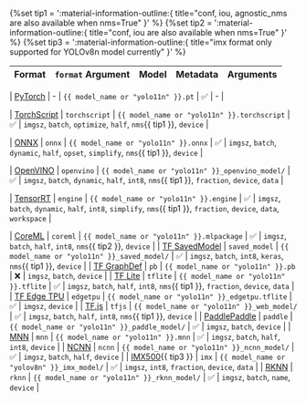 {%set tip1 = ':material-information-outline:{ title="conf, iou, agnostic_nms are also available when nms=True" }' %}
{%set tip2 = ':material-information-outline:{ title="conf, iou are also available when nms=True" }' %}
{%set tip3 = ':material-information-outline:{ title="imx format only supported for YOLOv8n model currently" }' %}

| Format | `format` Argument | Model | Metadata | Arguments |
| ------ | ----------------- | ----- | -------- | --------- |

| [PyTorch](https://pytorch.org/) | - | `{{ model_name or "yolo11n" }}.pt` | ✅ | - |

| [TorchScript](../integrations/torchscript.md) | `torchscript` | `{{ model_name or "yolo11n" }}.torchscript` | ✅ | `imgsz`, `batch`, `optimize`, `half`, `nms`{{ tip1 }}, `device` |

| [ONNX](../integrations/onnx.md) | `onnx` | `{{ model_name or "yolo11n" }}.onnx` | ✅ | `imgsz`, `batch`, `dynamic`, `half`, `opset`, `simplify`, `nms`{{ tip1 }}, `device` |

| [OpenVINO](../integrations/openvino.md) | `openvino` | `{{ model_name or "yolo11n" }}_openvino_model/` | ✅ | `imgsz`, `batch`, `dynamic`, `half`, `int8`, `nms`{{ tip1 }}, `fraction`, `device`, `data` |

| [TensorRT](../integrations/tensorrt.md) | `engine` | `{{ model_name or "yolo11n" }}.engine` | ✅ | `imgsz`, `batch`, `dynamic`, `half`, `int8`, `simplify`, `nms`{{ tip1 }}, `fraction`, `device`, `data`, `workspace` |

| [CoreML](../integrations/coreml.md) | `coreml` | `{{ model_name or "yolo11n" }}.mlpackage` | ✅ | `imgsz`, `batch`, `half`, `int8`, `nms`{{ tip2 }}, `device` |
| [TF SavedModel](../integrations/tf-savedmodel.md) | `saved_model` | `{{ model_name or "yolo11n" }}_saved_model/` | ✅ | `imgsz`, `batch`, `int8`, `keras`, `nms`{{ tip1 }}, `device` |
| [TF GraphDef](../integrations/tf-graphdef.md) | `pb` | `{{ model_name or "yolo11n" }}.pb` | ❌ | `imgsz`, `batch`, `device` |
| [TF Lite](../integrations/tflite.md) | `tflite` | `{{ model_name or "yolo11n" }}.tflite` | ✅ | `imgsz`, `batch`, `half`, `int8`, `nms`{{ tip1 }}, `fraction`, `device`, `data` |
| [TF Edge TPU](../integrations/edge-tpu.md) | `edgetpu` | `{{ model_name or "yolo11n" }}_edgetpu.tflite` | ✅ | `imgsz`, `device` |
| [TF.js](../integrations/tfjs.md) | `tfjs` | `{{ model_name or "yolo11n" }}_web_model/` | ✅ | `imgsz`, `batch`, `half`, `int8`, `nms`{{ tip1 }}, `device` |
| [PaddlePaddle](../integrations/paddlepaddle.md) | `paddle` | `{{ model_name or "yolo11n" }}_paddle_model/` | ✅ | `imgsz`, `batch`, `device` |
| [MNN](../integrations/mnn.md) | `mnn` | `{{ model_name or "yolo11n" }}.mnn` | ✅ | `imgsz`, `batch`, `half`, `int8`, `device` |
| [NCNN](../integrations/ncnn.md) | `ncnn` | `{{ model_name or "yolo11n" }}_ncnn_model/` | ✅ | `imgsz`, `batch`, `half`, `device` |
| [IMX500](../integrations/sony-imx500.md){{ tip3 }} | `imx` | `{{ model_name or "yolov8n" }}_imx_model/` | ✅ | `imgsz`, `int8`, `fraction`, `device`, `data` |
| [RKNN](../integrations/rockchip-rknn.md) | `rknn` | `{{ model_name or "yolo11n" }}_rknn_model/` | ✅ | `imgsz`, `batch`, `name`, `device` |
